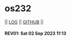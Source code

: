 os232
======
|| [LOG](https://github.com/KenKomKom/os232/blob/master/TXT/mylog.txt) || [GITHUB](https://github.com/KenKomKom/os232) ||

#### REV01: Sat 02 Sep 2023 11:13
